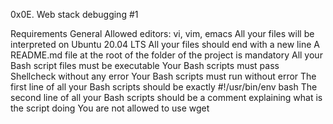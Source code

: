 0x0E. Web stack debugging #1

Requirements General Allowed editors: vi, vim, emacs All your files will be interpreted on Ubuntu 20.04 LTS All your files should end with a new line A README.md file at the root of the folder of the project is mandatory All your Bash script files must be executable Your Bash scripts must pass Shellcheck without any error Your Bash scripts must run without error The first line of all your Bash scripts should be exactly #!/usr/bin/env bash The second line of all your Bash scripts should be a comment explaining what is the script doing You are not allowed to use wget

